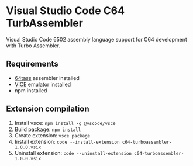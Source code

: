 # Visual Studio Code C64 TurbAssembler

Visual Studio Code 6502 assembly language support for C64 development with Turbo Assembler.


## Requirements

  * [64tass](https://tass64.sourceforge.net/) assembler installed
  * [VICE](https://vice-emu.sourceforge.io/) emulator installed
  * npm installed


## Extension compilation

  1. Install vsce: `npm install -g @vscode/vsce`
  2. Build package: `npm install`
  3. Create extension: `vsce package`
  4. Install extension: `code --install-extension c64-turboassembler-1.0.0.vsix`
  5. Uninstall extension: `code --uninstall-extension c64-turboassembler-1.0.0.vsix`